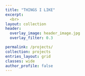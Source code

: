 ```yaml
---
title: "THINGS I LIKE"
excerpt: 
  <br>
layout: collection
header:
  overlay_image: header_image.jpg
  overlay_filter: 0.3

permalink: /projects/
collection: projects
entries_layout: grid
classes: wide
author_profile: false
---
```

